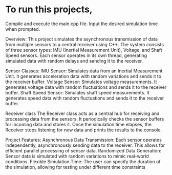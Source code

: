 # To run this projects, 
Compile and execute the main.cpp file.
Input the desired simulation time when prompted.

Overview: 
This project simulates the asynchronous transmission of data from multiple sensors to a central receiver using C++.
The system consists of three sensor types: IMU (Inertial Measurement Unit), Voltage, and Shaft Speed sensors. Each sensor operates in its own thread, generating simulated data with random delays and sending it to the receiver.

Sensor Classes:
IMU Sensor: Simulates data from an Inertial Measurement Unit. It generates acceleration data with random variations and sends it to the receiver buffer.
Voltage Sensor: Simulates voltage measurements. It generates voltage data with random fluctuations and sends it to the receiver buffer.
Shaft Speed Sensor: Simulates shaft speed measurements. It generates speed data with random fluctuations and sends it to the receiver buffer.
  
Receiver class 
The Receiver class acts as a central hub for receiving and processing data from the sensors.
It periodically checks the sensor buffers for incoming data and stores it. Once the simulation time elapses, the Receiver stops listening for new data and prints the results to the console.

Project Features:
Asynchronous Data Transmission: Each sensor operates independently, asynchronously sending data to the receiver. This allows for efficient parallel processing of sensor data.
Randomized Data Generation: Sensor data is simulated with random variations to mimic real-world conditions.
Flexible Simulation Time: The user can specify the duration of the simulation, allowing for testing under different time constraints

